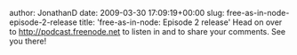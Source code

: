 author: JonathanD
date: 2009-03-30 17:09:19+00:00
slug: free-as-in-node-episode-2-release
title: 'free-as-in-node: Episode 2 release'
Head on over to http://podcast.freenode.net to listen in and to share your comments. See you there!
